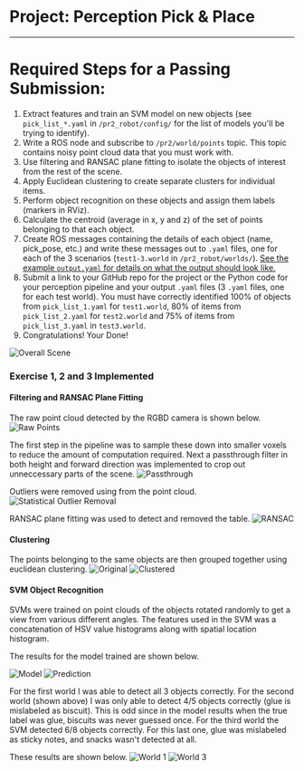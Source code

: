 # Project: Perception Pick & Place

---


# Required Steps for a Passing Submission:
1. Extract features and train an SVM model on new objects (see `pick_list_*.yaml` in `/pr2_robot/config/` for the list of models you'll be trying to identify). 
2. Write a ROS node and subscribe to `/pr2/world/points` topic. This topic contains noisy point cloud data that you must work with.
3. Use filtering and RANSAC plane fitting to isolate the objects of interest from the rest of the scene.
4. Apply Euclidean clustering to create separate clusters for individual items.
5. Perform object recognition on these objects and assign them labels (markers in RViz).
6. Calculate the centroid (average in x, y and z) of the set of points belonging to that each object.
7. Create ROS messages containing the details of each object (name, pick_pose, etc.) and write these messages out to `.yaml` files, one for each of the 3 scenarios (`test1-3.world` in `/pr2_robot/worlds/`).  [See the example `output.yaml` for details on what the output should look like.](https://github.com/udacity/RoboND-Perception-Project/blob/master/pr2_robot/config/output.yaml)  
8. Submit a link to your GitHub repo for the project or the Python code for your perception pipeline and your output `.yaml` files (3 `.yaml` files, one for each test world).  You must have correctly identified 100% of objects from `pick_list_1.yaml` for `test1.world`, 80% of items from `pick_list_2.yaml` for `test2.world` and 75% of items from `pick_list_3.yaml` in `test3.world`.
9. Congratulations!  Your Done!


[//]: # (Image References)

[first]: ./images/overall_scene.png
[image0]: ./images/raw_points.png
[image1]: ./images/voxel.png
[image2]: ./images/passthrough.png
[image3]: ./images/outlier.png
[image4]: ./images/RANSAC.png
[image5]: ./images/cluster1.png
[image6]: ./images/cluster2.png
[image7]: ./images/model.png
[image8]: ./images/world2.png
[image9]: ./images/world1.png
[image10]: ./images/world3.png

![Overall Scene][first]

### Exercise 1, 2 and 3 Implemented
#### Filtering and RANSAC Plane Fitting
The raw point cloud detected by the RGBD camera is shown below.
![Raw Points][image0]

The first step in the pipeline was to sample these down into smaller voxels to reduce the amount of computation required. Next a passthrough filter in both height and forward direction was implemented to crop out unneccessary parts of the scene.
![Passthrough][image2]

Outliers were removed using from the point cloud.
![Statistical Outlier Removal][image3]

RANSAC plane fitting was used to detect and removed the table.
![RANSAC][image4]

#### Clustering
The points belonging to the same objects are then grouped together using euclidean clustering.
![Original][image5]
![Clustered][image6] 

#### SVM Object Recognition
SVMs were trained on point clouds of the objects rotated randomly to get a view from various different angles. The features used in the SVM was a concatenation of HSV value histograms along with spatial location histogram.

The results for the model trained are shown below.

![Model][image7]
![Prediction][image8]

For the first world I was able to detect all 3 objects correctly. For the second world (shown above) I was only able to detect 4/5 objects correctly (glue is mislabeled as biscuit). This is odd since in the model results when the true label was glue, biscuits was never guessed once. For the third world the SVM detected 6/8 objects correctly. For this last one, glue was mislabeled as sticky notes, and snacks wasn't detected at all. 

These results are shown below.
![World 1][image9]
![World 3][image10]